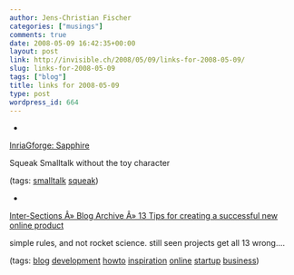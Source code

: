```yaml
---
author: Jens-Christian Fischer
categories: ["musings"]
comments: true
date: 2008-05-09 16:42:35+00:00
layout: post
link: http://invisible.ch/2008/05/09/links-for-2008-05-09/
slug: links-for-2008-05-09
tags: ["blog"]
title: links for 2008-05-09
type: post
wordpress_id: 664
---
```



	
  * 
		

[InriaGforge: Sapphire](http://gforge.inria.fr/plugins/wiki/index.php?id=1211&type=g)


		

Squeak Smalltalk without the toy character


		

(tags: [smalltalk](http://del.icio.us/jaycee/smalltalk) [squeak](http://del.icio.us/jaycee/squeak))


	

	
  * 
		

[Inter-Sections Â» Blog Archive Â» 13 Tips for creating a successful new online product](http://www.inter-sections.net/2008/05/07/13-tips-for-creating-a-successful-new-online-product/)


		

simple rules, and not rocket science. still seen projects get all 13 wrong....


		

(tags: [blog](http://del.icio.us/jaycee/blog) [development](http://del.icio.us/jaycee/development) [howto](http://del.icio.us/jaycee/howto) [inspiration](http://del.icio.us/jaycee/inspiration) [online](http://del.icio.us/jaycee/online) [startup](http://del.icio.us/jaycee/startup) [business](http://del.icio.us/jaycee/business))


	



